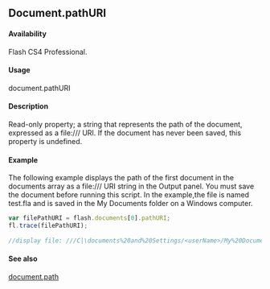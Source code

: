## Document.pathURI

#### Availability

Flash CS4 Professional.

#### Usage

document.pathURI

#### Description

Read-only property; a string that represents the path of the document, expressed as a file:/// URI. If the document has never been saved, this property is undefined.

#### Example


The following example displays the path of the first document in the documents array as a file:/// URI string in the Output panel. You must save the document before running this script. In the example,the file is named test.fla and is saved in the My Documents folder on a Windows computer.

```javascript
var filePathURI = flash.documents[0].pathURI; 
fl.trace(filePathURI);
 
//display file: ///C|\documents%20and%20Settings/<userName>/My%20Documents/test.fla

```
#### See also

[document.path](../Document_object/docum190.md)
